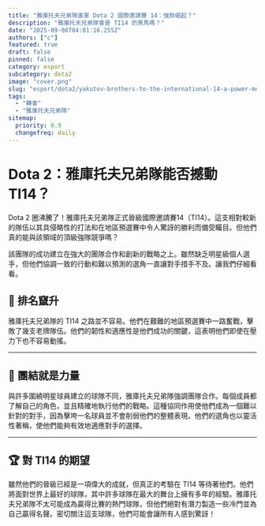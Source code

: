 ```yaml
---
title: "雅庫托夫兄弟隊進軍 Dota 2 國際邀請賽 14：強勢崛起？"
description: "雅庫托夫兄弟隊會是 TI14 的黑馬嗎？"
date: "2025-09-08T04:01:16.255Z"
authors: ["c"]
featured: true
draft: false
pinned: false
category: esport
subcategory: dota2
image: "cover.png"
slug: "esport/dota2/yakutov-brothers-to-the-international-14-a-power-move"
tags:
  - "轉會"
  - "雅庫托夫兄弟隊"
sitemap:
  priority: 0.9
  changefreq: daily
---
```


# Dota 2：雅庫托夫兄弟隊能否撼動TI14？

Dota 2 圈沸騰了！雅庫托夫兄弟隊正式晉級國際邀請賽14（TI14）。這支相對較新的隊伍以其具侵略性的打法和在地區預選賽中令人驚訝的勝利而備受矚目。但他們真的能與該領域的頂級強隊競爭嗎？

該團隊的成功建立在強大的團隊合作和創新的戰略之上。雖然缺乏明星級個人選手，但他們協調一致的行動和難以預測的選角一直讓對手措手不及。讓我們仔細看看。

## 🤔 排名竄升

雅庫托夫兄弟隊的 TI14 之路並不容易。他們在艱難的地區預選賽中一路奮戰，擊敗了幾支老牌隊伍。他們的韌性和適應性是他們成功的關鍵，這表明他們即使在壓力下也不容易動搖。

---

## 🤝 團結就是力量

與許多圍繞明星球員建立的球隊不同，雅庫托夫兄弟隊強調團隊合作。每個成員都了解自己的角色，並且精確地執行他們的戰略。這種協同作用使他們成為一個難以針對的對手，因為擊垮一名球員並不會削弱他們的整體表現。他們的選角也以靈活性著稱，使他們能夠有效地適應對手的選擇。

---

## 🏆 對 TI14 的期望

雖然他們的晉級已經是一項偉大的成就，但真正的考驗在 TI14 等待著他們。他們將面對世界上最好的球隊，其中許多球隊在最大的舞台上擁有多年的經驗。雅庫托夫兄弟隊不太可能成為贏得比賽的熱門球隊，但他們絕對有潛力製造一些冷門並為自己贏得名聲。密切關注這支球隊，他們可能會讓所有人感到驚訝！
